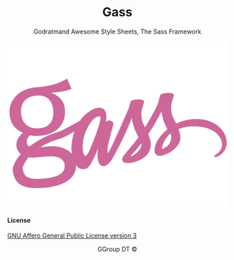 <div align="center">

# Gass
Godratmand Awesome Style Sheets, The Sass Framework

![Logo](logo.png)

</div>

#### License
[GNU Affero General Public License version 3](https://opensource.org/licenses/AGPL-3.0)

<div align="center">
GGroup DT &copy;
</div>
